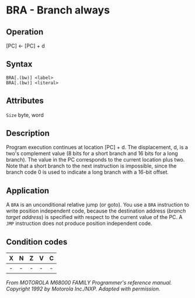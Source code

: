 # BRA - Branch always

## Operation
[PC] ← [PC] + d

## Syntax
```assembly
BRA[.(bw)] <label>
BRA[.(bw)] <literal>
```

## Attributes
`Size` byte, word

## Description
Program execution continues at location [PC] + d. The displacement, d, is a two's complement value (8 bits for a short branch and 16 bits for a long branch). The value in the PC corresponds to the current location plus two. Note that a short branch to the next instruction is impossible, since the branch code 0 is used to indicate a long branch with a 16-bit offset.

## Application
A `BRA` is an unconditional relative jump (or goto). You use a `BRA` instruction to write position independent code, because the destination address (*branch target address*) is specified with respect to the current value of the PC. A `JMP` instruction does not produce position independent code.


## Condition codes
|X|N|Z|V|C|
|--|--|--|--|--|
|-|-|-|-|-|

*From MOTOROLA M68000 FAMILY Programmer's reference manual. Copyright 1992 by Motorola Inc./NXP. Adapted with permission.*